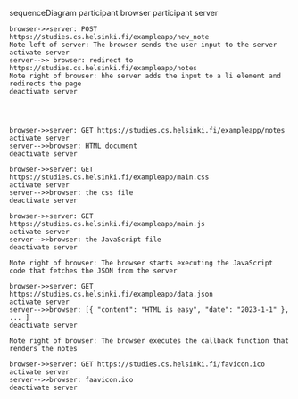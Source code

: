 sequenceDiagram
    participant browser
    participant server

    browser->>server: POST https://studies.cs.helsinki.fi/exampleapp/new_note
    Note left of server: The browser sends the user input to the server
    activate server
    server-->> browser: redirect to https://studies.cs.helsinki.fi/exampleapp/notes
    Note right of browser: hhe server adds the input to a li element and redirects the page
    deactivate server

    


    browser->>server: GET https://studies.cs.helsinki.fi/exampleapp/notes
    activate server
    server-->>browser: HTML document
    deactivate server

    browser->>server: GET https://studies.cs.helsinki.fi/exampleapp/main.css
    activate server
    server-->>browser: the css file
    deactivate server

    browser->>server: GET https://studies.cs.helsinki.fi/exampleapp/main.js
    activate server
    server-->>browser: the JavaScript file
    deactivate server

    Note right of browser: The browser starts executing the JavaScript code that fetches the JSON from the server

    browser->>server: GET https://studies.cs.helsinki.fi/exampleapp/data.json
    activate server
    server-->>browser: [{ "content": "HTML is easy", "date": "2023-1-1" }, ... ]
    deactivate server

    Note right of browser: The browser executes the callback function that renders the notes

    browser->>server: GET https://studies.cs.helsinki.fi/favicon.ico
    activate server
    server-->>browser: faavicon.ico
    deactivate server
